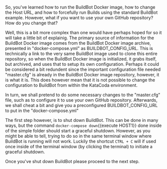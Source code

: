So, you've learned how to run the BuildBot Docker image, how to change the Host URL, and how to forcefully run Builds using the standard BuildBot example.
However, what if you want to use your own GitHub repository? How do you change that? 

Well, this is a bit more complex than one would have perhaps hoped for so it will take a little bit of explainig. The primary source of information for the BuildBot Docker image comes from the BuildBot Docker image archive,
presented in "docker-compose.yml" as BUILDBOT_CONFIG_URL. This is technically a link to the very same BuildBot image used to clone this entire repository, so when the BuildBot Docker image is initialized, it grabs itself,
but archived, and uses that to setup its own configuration. Perhaps it could be considered a bit redundent since the important configuration file needed "master.cfg" is already in the BuildBot Docker image repository,
however, it is what it is. This does however mean that it is not possible to change the configuration to BuildBot from within the KataCoda environment.

In turn, we shall pretend to do some necessary changes to the "master.cfg" file, such as to configure it to use your own GitHub repository. Afterwards, we shall cheat a bit and give you a preconfigured BUILDBOT_CONFIG_URL to
put in the "docker-compose.yml"

The first step however, is to shut down BuildBot. This can be done in many ways, but the command `docker-compose down`{{execute HOST1}} done inside of the simple folder should start a graceful shutdown. However,
as you might be able to tell, trying to do so in the same terminal window where BuildBot is running will not work. Luckily the shortcut `CTRL + C` will if used once inside of the terminal window 
(by clicking the terminal) to initiate a graceful shutdown. 

Once you've shut down BuildBot please proceed to the next step. 